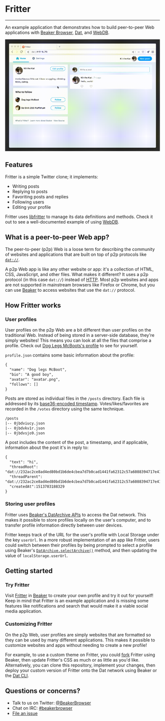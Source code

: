 # Fritter

---

An example application that demonstrates how to build peer-to-peer Web applications with [Beaker Browser](https://github.com/beakerbrowser/beaker), [Dat](https://github.com/datproject/dat), and [WebDB](https://github.com/beakerbrowser/webdb).

![Fritter demo](demo.gif)

## Features

Fritter is a simple Twitter clone; it implements:

- Writing posts
- Replying to posts
- Favoriting posts and replies
- Following users
- Editing your profile

Fritter uses [libfritter](https://github.com/beakerbrowser/libfritter) to manage its data definitions and methods. Check it out to see a well-documented example of using [WebDB](https://github.com/beakerbrowser/webdb).

## What is a peer-to-peer Web app?

The peer-to-peer (p2p) Web is a loose term for describing the community of websites and applications that are built on top of p2p protocols like [`dat://`](https://github.com/datproject/dat).

A p2p Web app is like any other website or app: it's a collection of HTML, CSS, JavaScript, and other files. What makes it different? It uses a p2p protocol (in this case `dat://`) instead of [HTTP](https://en.wikipedia.org/wiki/Hypertext_Transfer_Protocol).  Most p2p websites and apps are not supported in mainstream browsers like Firefox or Chrome, but you can use [Beaker](https://beakerbrowser.com) to access websites that use the `dat://` protocol.

## How Fritter works

### User profiles

User profiles on the p2p Web are a bit different than user profiles on the traditional Web. Instead of being stored in a server-side database, they're simply websites! This means you can look at all the files that comprise a profile. Check out [Dog Legs McBoots's profile](dat://232ac2ce8ad4ed80bd1b6de4cbea7d7b0cad1441fa62312c57a6088394717e41) to see for yourself.

`profile.json` contains some basic information about the profile:

```
{
  "name": "Dog legs McBoot",
  "bio": "A good boy",
  "avatar": "avatar.png",
  "follows": []
}
```

Posts are stored as individual files in the `/posts` directory. Each file is addressed by its [base36-encoded timestamp](https://github.com/beakerbrowser/libfritter/blob/70cabb5af5d0baf78a7c85cd33f366d9ef41ae23/lib/feed.js#L16). Votes/likes/favorites are recorded in the `/votes` directory using the same technique.


```
/posts
|-- 0jbdviucy.json
|-- 0jbdvkv1r.json
|-- 0jbdvsjo9.json
```

A post includes the content of the post, a timestamp, and if applicable, information about the post it's in reply to:

```
{
  "text": "hi",
  "threadRoot": "dat://232ac2ce8ad4ed80bd1b6de4cbea7d7b0cad1441fa62312c57a6088394717e41/posts/0jbdvsjo9.json",
  "threadParent": "dat://232ac2ce8ad4ed80bd1b6de4cbea7d7b0cad1441fa62312c57a6088394717e41/posts/0jbdvsjo9.json",
  "createdAt":1513703188329
}
```

### Storing user profiles

Fritter uses [Beaker's DatArchive APIs](https://beakerbrowser.com/docs/apis/dat-archive) to access the Dat network. This makes it possible to store profiles locally on the user's computer, and to transfer profile information directly between user devices.

Fritter keeps track of the URL for the user's profile with Local Storage under the key `userUrl`. In a more robust implementation of an app like Fritter, users could switch between their profiles by being prompted to select a profile using Beaker's [`DatArchive.selectArchive()`](https://beakerbrowser.com/docs/apis/dat.html#datarchive-selectarchive) method, and then updating the value of `localStorage.userUrl`.

## Getting started

### Try Fritter

Visit [Fritter]() in [Beaker](https://beakerbrowser.com/docs/install.html) to create your own profile and try it out for yourself! Keep in mind that Fritter is an example application and is missing some features like notifications and search that would make it a viable social media application.

### Customizing Fritter

On the p2p Web, user profiles are simply websites that are formatted so they can be used by many different applications. This makes it possible to customize websites and apps without needing to create a new profile!

For example, to use a custom theme on Fritter, you could [fork](https://beakerbrowser.com/2017/06/14/forking-websites-on-the-p2p-web.html) Fritter using Beaker, then update Fritter's CSS as much or as little as you'd like. Alternatively, you can clone this repository, implement your changes, then deploy your custom version of Fritter onto the Dat network using Beaker or the [Dat CLI](https://github.com/datproject/dat).

## Questions or concerns?

- Talk to us on Twitter: [@BeakerBrowser](https://twitter.com/beakerbrowser)
- Chat on IRC: [#beakerbrowser](https://webchat.freenode.net/?channels=beakerbrowser)
- [File an issue](https://github.com/beakerbrowser/fritter/issues)
